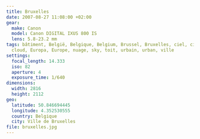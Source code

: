 ```yaml
---
title: Bruxelles
date: 2007-08-27 11:08:00 +02:00
gear:
  make: Canon
  model: Canon DIGITAL IXUS 800 IS
  lens: 5.8-23.2 mm
tags: bâtiment, België, Belgique, Belgium, Brussel, Bruxelles, ciel, city,
  cloud, Europa, Europe, nuage, sky, toit, urbain, urban, ville
settings:
  focal_length: 14.333
  iso: 82
  aperture: 4
  exposure_time: 1/640
dimensions:
  width: 2816
  height: 2112
geo:
  latitude: 50.846694445
  longitude: 4.352530555
  country: Belgique
  city: Ville de Bruxelles
file: bruxelles.jpg
---
```




